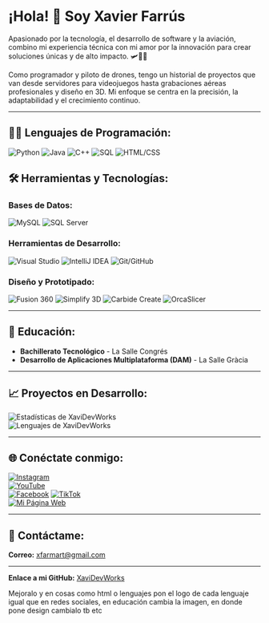 # ¡Hola! 👋 Soy **Xavier Farrús**  
Apasionado por la tecnología, el desarrollo de software y la aviación, combino mi experiencia técnica con mi amor por la innovación para crear soluciones únicas y de alto impacto. 🛩️👨‍💻  

Como programador y piloto de drones, tengo un historial de proyectos que van desde servidores para videojuegos hasta grabaciones aéreas profesionales y diseño en 3D. Mi enfoque se centra en la precisión, la adaptabilidad y el crecimiento continuo.  

---

## 🧑‍💻 **Lenguajes de Programación:**

![Python](https://img.shields.io/badge/Python-3.9-blue?style=for-the-badge&logo=python&logoColor=white)
![Java](https://img.shields.io/badge/Java-11-blue?style=for-the-badge&logo=java&logoColor=white)
![C++](https://img.shields.io/badge/C++-11-blue?style=for-the-badge&logo=cplusplus&logoColor=white)
![SQL](https://img.shields.io/badge/SQL-Database-blue?style=for-the-badge&logo=mysql&logoColor=white)
![HTML/CSS](https://img.shields.io/badge/HTML5-CSS3-blue?style=for-the-badge&logo=html5&logoColor=white)

## 🛠️ **Herramientas y Tecnologías:**

### **Bases de Datos:**
![MySQL](https://img.shields.io/badge/MySQL-Database-blue?style=for-the-badge&logo=mysql&logoColor=white)
![SQL Server](https://img.shields.io/badge/SQL_Server-Database-CC2927?style=for-the-badge&logo=microsoftsqlserver&logoColor=white)

### **Herramientas de Desarrollo:**
![Visual Studio](https://img.shields.io/badge/Visual_Studio-IDE-blue?style=for-the-badge&logo=visualstudio&logoColor=white)
![IntelliJ IDEA](https://img.shields.io/badge/IntelliJ_IDEA-IDE-000000?style=for-the-badge&logo=intellijidea&logoColor=white)
![Git/GitHub](https://img.shields.io/badge/Git/GitHub-Tools-black?style=for-the-badge&logo=git&logoColor=white)

### **Diseño y Prototipado:**
![Fusion 360](https://img.shields.io/badge/Fusion_360-Design-blue?style=for-the-badge&logo=fusion360&logoColor=white)
![Simplify 3D](https://img.shields.io/badge/Simplify_3D-Design-blue?style=for-the-badge&logo=blender&logoColor=white)
![Carbide Create](https://img.shields.io/badge/Carbide_Create-Design-blue?style=for-the-badge&logo=blender&logoColor=white)
![OrcaSlicer](https://img.shields.io/badge/OrcaSlicer-Design-blue?style=for-the-badge&logo=blender&logoColor=white)

--- 

## 🌱 **Educación:**  
- **Bachillerato Tecnológico** - La Salle Congrés  
- **Desarrollo de Aplicaciones Multiplataforma (DAM)** - La Salle Gràcia  

---

## 📈 **Proyectos en Desarrollo:**  
![Estadísticas de XaviDevWorks](https://github-readme-stats.vercel.app/api?username=XaviDevWorks&show_icons=true&count_private=true&hide_title=true&hide=prs)  
![Lenguajes de XaviDevWorks](https://github-readme-stats.vercel.app/api/top-langs/?username=XaviDevWorks&layout=compact&langs_count=8)  

---

## 🌐 **Conéctate conmigo:**  
[![Instagram](https://img.shields.io/badge/Instagram-S%C3%ADgueme-E4405F?style=for-the-badge&logo=instagram&logoColor=white)](https://www.instagram.com/xavierfarrus/)  
[![YouTube](https://img.shields.io/badge/YouTube-S%C3%ADgueme-FF0000?style=for-the-badge&logo=youtube&logoColor=white)](https://www.youtube.com/@xavierfarrus)  
[![Facebook](https://img.shields.io/badge/Facebook-S%C3%ADgueme-1877F2?style=for-the-badge&logo=facebook&logoColor=white)](https://www.facebook.com/xavierfarrus/?locale=es_ES)
[![TikTok](https://img.shields.io/badge/TikTok-S%C3%ADgueme-000000?style=for-the-badge&logo=tiktok&logoColor=white)](https://tiktok.com/@xavierfarrus_rc)  
[![Mi Página Web](https://img.shields.io/badge/Mi_P%C3%A1gina_Web-Visitar-2ea44f?style=for-the-badge&logo=linktree&logoColor=white)](https://linktr.ee/xavierfarrus)  

---

## 📧 **Contáctame:**  
**Correo:** xfarmart@gmail.com  

---

**Enlace a mi GitHub:** [XaviDevWorks](https://github.com/XaviDevWorks)  

Mejoralo y en cosas como html o lenguajes pon el logo de cada lenguaje igual que en redes sociales, en educación cambia la imagen, en donde pone design cambialo tb etc
